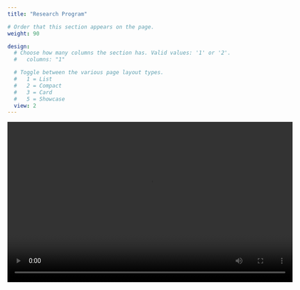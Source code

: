 ```yaml
---
title: "Research Program"

# Order that this section appears on the page.
weight: 90

design:
  # Choose how many columns the section has. Valid values: '1' or '2'.
  #   columns: "1"

  # Toggle between the various page layout types.
  #   1 = List
  #   2 = Compact
  #   3 = Card
  #   5 = Showcase
  view: 2
---
```


<video width="640" height="360" controls>
  <source src="/media/intro_video.mp4" type="video/mp4">
  Your browser does not support the video tag.
</video>

